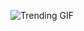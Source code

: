 ![Trending GIF](https://media1.giphy.com/media/v1.Y2lkPThiYjIxNzcyMDBqOWsxejZpYW5wbnF5bTB2dDFyZ3p6a3kzaDhlMzdoMTV4OGdtcCZlcD12MV9naWZzX3NlYXJjaCZjdD1n/ZVik7pBtu9dNS/giphy.gif)
